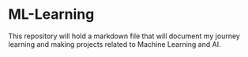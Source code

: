 # ML-Learning
This repository will hold a markdown file that will document my journey learning and making projects related to Machine Learning and AI.
